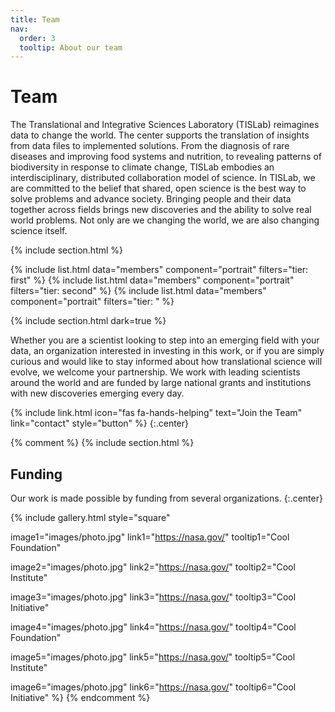 ```yaml
---
title: Team
nav:
  order: 3
  tooltip: About our team
---
```


# <i class="fas fa-users"></i>Team

The Translational and Integrative Sciences Laboratory (TISLab) reimagines data to change the world.
The center supports the translation of insights from data files to implemented solutions.
From the diagnosis of rare diseases and improving food systems and nutrition, to revealing patterns of biodiversity in response to climate change, TISLab embodies an interdisciplinary, distributed collaboration model of science.
In TISLab, we are committed to the belief that shared, open science is the best way to solve problems and advance society.
Bringing people and their data together across fields brings new discoveries and the ability to solve real world problems.
Not only are we changing the world, we are also changing science itself.

{% include section.html %}

{% include list.html data="members" component="portrait" filters="tier: first" %}
{% include list.html data="members" component="portrait" filters="tier: second" %}
{% include list.html data="members" component="portrait" filters="tier: " %}

{% include section.html dark=true %}

Whether you are a scientist looking to step into an emerging field with your data, an organization interested in investing in this work, or if you are simply curious and would like to stay informed about how translational science will evolve, we welcome your partnership. We work with leading scientists around the world and are funded by large national grants and institutions with new discoveries emerging every day.

{%
  include link.html
  icon="fas fa-hands-helping"
  text="Join the Team"
  link="contact"
  style="button"
%}
{:.center}

{% comment %}
{% include section.html %}

## Funding

Our work is made possible by funding from several organizations.
{:.center}

{%
  include gallery.html
  style="square"

  image1="images/photo.jpg"
  link1="https://nasa.gov/"
  tooltip1="Cool Foundation"

  image2="images/photo.jpg"
  link2="https://nasa.gov/"
  tooltip2="Cool Institute"

  image3="images/photo.jpg"
  link3="https://nasa.gov/"
  tooltip3="Cool Initiative"

  image4="images/photo.jpg"
  link4="https://nasa.gov/"
  tooltip4="Cool Foundation"

  image5="images/photo.jpg"
  link5="https://nasa.gov/"
  tooltip5="Cool Institute"

  image6="images/photo.jpg"
  link6="https://nasa.gov/"
  tooltip6="Cool Initiative"
%}
{% endcomment %}
